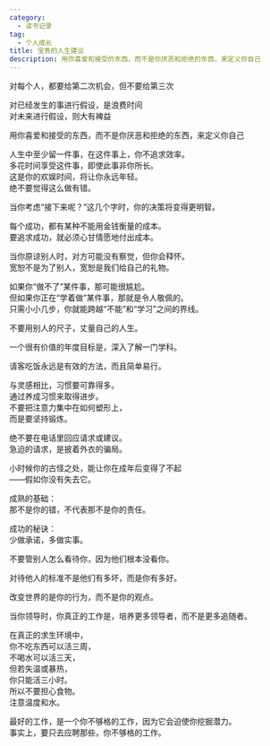 ```yaml
---
category:
  - 读书记录
tag:
  - 个人成长
title: 宝贵的人生建议
description: 用你喜爱和接受的东西，而不是你厌恶和拒绝的东西，来定义你自己
---
```


对每个人，都要给第二次机会，但不要给第三次

对已经发生的事进行假设，是浪费时间   
对未来进行假设，则大有裨益

用你喜爱和接受的东西，而不是你厌恶和拒绝的东西，来定义你自己

人生中至少留一件事，在这件事上，你不追求效率。   
多花时间享受这件事，即使此事非你所长。   
这是你的欢娱时间，将让你永远年轻。   
绝不要觉得这么做有错。

当你考虑“接下来呢？”这几个字时，你的决策将变得更明智。

每个成功，都有某种不能用金钱衡量的成本。   
要追求成功，就必须心甘情愿地付出成本。   

当你原谅别人时，对方可能没有察觉，但你会释怀。   
宽恕不是为了别人，宽恕是我们给自己的礼物。   

如果你“做不了”某件事，那可能很尴尬。   
但如果你正在“学着做”某件事，那就是令人敬佩的。   
只需小小几步，你就能跨越“不能”和“学习”之间的界线。

不要用别人的尺子，丈量自己的人生。

一个很有价值的年度目标是，深入了解一门学科。

请客吃饭永远是有效的方法，而且简单易行。

与灵感相比，习惯要可靠得多。   
通过养成习惯来取得进步。   
不要把注意力集中在如何塑形上，   
而是要坚持锻炼。

绝不要在电话里回应请求或建议。   
急迫的请求，是披着外衣的骗局。

小时候你的古怪之处，能让你在成年后变得了不起   
——假如你没有失去它。

成熟的基础：   
那不是你的错，不代表那不是你的责任。

成功的秘诀：   
少做承诺，多做实事。

不要管别人怎么看待你，因为他们根本没看你。

对待他人的标准不是他们有多坏，而是你有多好。

改变世界的是你的行为，而不是你的观点。

当你领导时，你真正的工作是，培养更多领导者，而不是更多追随者。

在真正的求生环境中，   
你不吃东西可以活三周，   
不喝水可以活三天，   
但若失温或暴热，    
你只能活三小时。   
所以不要担心食物。   
注意温度和水。

最好的工作，是一个你不够格的工作，因为它会迫使你挖掘潜力。   
事实上，要只去应聘那些，你不够格的工作。